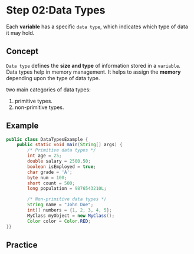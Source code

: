 # Step 02:Data Types
Each **variable** has a specific `data type`, which indicates which type of data it may hold.
## Concept
`Data type` defines the **size and type** of information stored in a `variable`. Data types help in memory management. It helps to assign the **memory** depending upon the type of data type.

two main categories of data types:
   1. primitive types.
   2.  non-primitive types.

## Example

```java
public class DataTypesExample {
    public static void main(String[] args) {
        /* Primitive data types */
        int age = 25;
        double salary = 2500.50;
        boolean isEmployed = true;
        char grade = 'A';
        byte num = 100;
        short count = 500;
        long population = 9876543210L;

        /* Non-primitive data types */
        String name = "John Doe";
        int[] numbers = {1, 2, 3, 4, 5};
        MyClass myObject = new MyClass();
        Color color = Color.RED;
}}

```



## Practice

